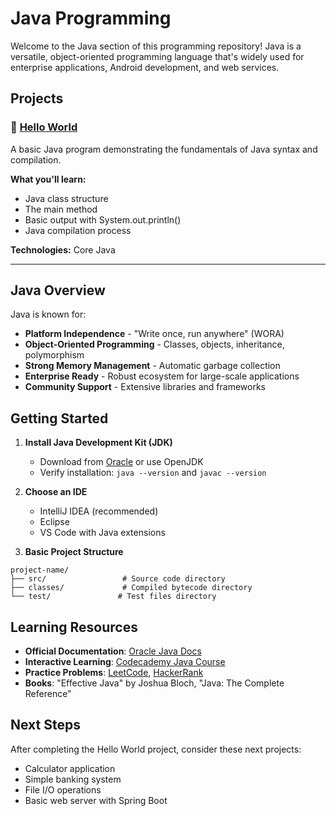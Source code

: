 # Java Programming

Welcome to the Java section of this programming repository! Java is a versatile, object-oriented programming language that's widely used for enterprise applications, Android development, and web services.

## Projects

### 🚀 [Hello World](hello-world/)
A basic Java program demonstrating the fundamentals of Java syntax and compilation.

**What you'll learn:**
- Java class structure
- The main method
- Basic output with System.out.println()
- Java compilation process

**Technologies:** Core Java

---

## Java Overview

Java is known for:
- **Platform Independence** - "Write once, run anywhere" (WORA)
- **Object-Oriented Programming** - Classes, objects, inheritance, polymorphism
- **Strong Memory Management** - Automatic garbage collection
- **Enterprise Ready** - Robust ecosystem for large-scale applications
- **Community Support** - Extensive libraries and frameworks

## Getting Started

1. **Install Java Development Kit (JDK)**
   - Download from [Oracle](https://www.oracle.com/java/technologies/downloads/) or use OpenJDK
   - Verify installation: `java --version` and `javac --version`

2. **Choose an IDE**
   - IntelliJ IDEA (recommended)
   - Eclipse
   - VS Code with Java extensions

3. **Basic Project Structure**
```
project-name/
├── src/                 # Source code directory
├── classes/             # Compiled bytecode directory
└── test/               # Test files directory
```

## Learning Resources

- **Official Documentation**: [Oracle Java Docs](https://docs.oracle.com/en/java/)
- **Interactive Learning**: [Codecademy Java Course](https://www.codecademy.com/learn/learn-java)
- **Practice Problems**: [LeetCode](https://leetcode.com/), [HackerRank](https://www.hackerrank.com/)
- **Books**: "Effective Java" by Joshua Bloch, "Java: The Complete Reference"

## Next Steps

After completing the Hello World project, consider these next projects:
- Calculator application
- Simple banking system
- File I/O operations
- Basic web server with Spring Boot

